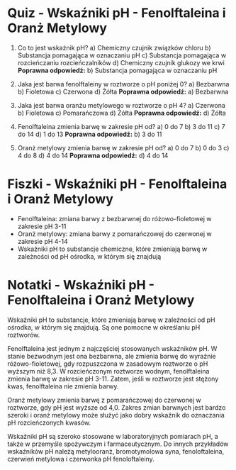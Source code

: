  # Quiz - Wskaźniki pH - Fenolftaleina i Oranż Metylowy
1. Co to jest wskaźnik pH?
   a) Chemiczny czujnik związków chloru
   b) Substancja pomagająca w oznaczaniu pH
   c) Substancja pomagająca w rozcieńczaniu rozcieńczalników
   d) Chemiczny czujnik glukozy we krwi
   **Poprawna odpowiedź:** b) Substancja pomagająca w oznaczaniu pH

2. Jaka jest barwa fenolftaleiny w roztworze o pH poniżej 0?
   a) Bezbarwna
   b) Fioletowa
   c) Czerwona
   d) Żółta
   **Poprawna odpowiedź:** a) Bezbarwna

3. Jaka jest barwa oranżu metylowego w roztworze o pH 4?
   a) Czerwona
   b) Fioletowa
   c) Pomarańczowa
   d) Żółta
   **Poprawna odpowiedź:** d) Żółta

4. Fenolftaleina zmienia barwę w zakresie pH od?
   a) 0 do 7
   b) 3 do 11
   c) 7 do 14
   d) 1 do 13
   **Poprawna odpowiedź:** b) 3 do 11

5. Oranż metylowy zmienia barwę w zakresie pH od?
   a) 0 do 7
   b) 0 do 3
   c) 4 do 8
   d) 4 do 14
   **Poprawna odpowiedź:** d) 4 do 14

# Fiszki - Wskaźniki pH - Fenolftaleina i Oranż Metylowy
- Fenolftaleina: zmiana barwy z bezbarwnej do różowo-fioletowej w zakresie pH 3-11
- Oranż metylowy: zmiana barwy z pomarańczowej do czerwonej w zakresie pH 4-14
- Wskaźniki pH to substancje chemiczne, które zmieniają barwę w zależności od pH ośrodka, w którym się znajdują

# Notatki - Wskaźniki pH - Fenolftaleina i Oranż Metylowy
Wskaźniki pH to substancje, które zmieniają barwę w zależności od pH ośrodka, w którym się znajdują. Są one pomocne w określaniu pH roztworów.

Fenolftaleina jest jednym z najczęściej stosowanych wskaźników pH. W stanie bezwodnym jest ona bezbarwna, ale zmienia barwę do wyraźnie różowo-fioletowej, gdy rozpuszczona w zasadowym roztworze o pH wyższym niż 8,3. W rozcieńczonym roztworze wodnym, fenolftaleina zmienia barwę w zakresie pH 3-11. Zatem, jeśli w roztworze jest stężony kwas, fenolftaleina nie zmienia barwy.

Oranż metylowy zmienia barwę z pomarańczowej do czerwonej w roztworze, gdy pH jest wyższe od 4,0. Zakres zmian barwnych jest bardzo szeroki i oranż metylowy może służyć jako dobry wskaźnik do oznaczania pH rozcieńczonych kwasów.

Wskaźniki pH są szeroko stosowane w laboratoryjnych pomiarach pH, a także w przemyśle spożywczym i farmaceutycznym. Do innych przykładów wskaźników pH należą metylooranż, bromotymolowa syna, fenoloftaleina, czerwień metylowa i czerwonka pH fenoloftaleiny.
